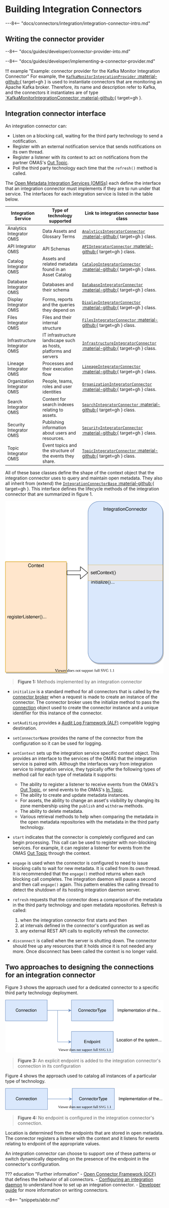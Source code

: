 <!-- SPDX-License-Identifier: CC-BY-4.0 -->
<!-- Copyright Contributors to the Egeria project 2020. -->

# Building Integration Connectors

---8<-- "docs/connectors/integration/integration-connector-intro.md"

## Writing the connector provider


--8<-- "docs/guides/developer/connector-provider-into.md"

--8<-- "docs/guides/developer/implementing-a-connector-provider.md"


!!! example "Example: connector provider for the Kafka Monitor Integration Connector"
    For example, the [`KafkaMonitorIntegrationProvider` :material-github:](https://github.com/odpi/egeria/blob/master/open-metadata-implementation/adapters/open-connectors/integration-connectors/kafka-integration-connector/src/main/java/org/odpi/openmetadata/adapters/connectors/integration/kafka/KafkaMonitorIntegrationProvider.java){ target=gh } is used to instantiate connectors that are monitoring an Apache Kafka broker. Therefore, its name and description refer to Kafka, and the connectors it instantiates are of type [`KafkaMonitorIntegrationConnector :material-github:](https://github.com/odpi/egeria/blob/master/open-metadata-implementation/adapters/open-connectors/integration-connectors/kafka-integration-connector/src/main/java/org/odpi/openmetadata/adapters/connectors/integration/kafka/KafkaMonitorIntegrationConnector.java){ target=gh }.


## Integration connector interface

An integration connector can:

- Listen on a blocking call, waiting for the third party technology to send a notification.
- Register with an external notification service that sends notifications on its own thread.
- Register a listener with its context to act on notifications from the partner OMAS's [Out Topic](/concepts/out-topic).
- Poll the third party technology each time that the `refresh()` method is called.

The [Open Metadata Integration Services (OMISs)](/services/omis) each define the interface that an integration connector must implements if they are to run under that service.  The interfaces for each integration service is listed in the table below.

| Integration Service | Type of technology supported | Link to integration connector base class |
|---|---|---|
| Analytics Integrator OMIS | Data Assets and Glossary Terms | [`AnalyticsIntegratorConnector` :material-github:](https://github.com/odpi/egeria/tree/master/open-metadata-implementation/integration-services/analytics-integrator/analytics-integrator-api/src/main/java/org/odpi/openmetadata/integrationservices/analytics/connector){ target=gh } class. |
| API Integrator OMIS | API Schemas | [`APIIntegratorConnector` :material-github:](https://github.com/odpi/egeria/tree/master/open-metadata-implementation/integration-services/api-integrator/api-integrator-api/src/main/java/org/odpi/openmetadata/integrationservices/api/connector){ target=gh } class. |
| Catalog Integrator OMIS | Assets and related metadata found in an Asset Catalog | [`CatalogIntegratorConnector` :material-github:](https://github.com/odpi/egeria/tree/master/open-metadata-implementation/integration-services/catalog-integrator/catalog-integrator-api/src/main/java/org/odpi/openmetadata/integrationservices/catalog/connector){ target=gh } class. |
| Database Integrator OMIS | Databases and their schema | [`DatabaseIntegratorConnector` :material-github:](https://github.com/odpi/egeria/tree/master/open-metadata-implementation/integration-services/database-integrator/database-integrator-api/src/main/java/org/odpi/openmetadata/integrationservices/database/connector){ target=gh } class. |
| Display Integrator OMIS | Forms, reports and the queries they depend on | [`DisplayIntegratorConnector` :material-github:](https://github.com/odpi/egeria/tree/master/open-metadata-implementation/integration-services/display-integrator/display-integrator-api/src/main/java/org/odpi/openmetadata/integrationservices/display/connector){ target=gh } class. |
| Files Integrator OMIS | Files and their internal structure | [`FilesIntegratorConnector` :material-github:](https://github.com/odpi/egeria/tree/master/open-metadata-implementation/integration-services/files-integrator/files-integrator-api/src/main/java/org/odpi/openmetadata/integrationservices/files/connector){ target=gh } class. |
| Infrastructure Integrator OMIS | IT infrastructure landscape such as hosts, platforms and servers | [`InfrastructureIntegratorConnector` :material-github:](https://github.com/odpi/egeria/tree/master/open-metadata-implementation/integration-services/infrastructure-integrator/infrastructure-integrator-api/src/main/java/org/odpi/openmetadata/integrationservices/infrastructure/connector){ target=gh } class. |
| Lineage Integrator OMIS | Processes and their execution flow | [`LineageIntegratorConnector` :material-github:](https://github.com/odpi/egeria/tree/master/open-metadata-implementation/integration-services/lineage-integrator/lineage-integrator-api/src/main/java/org/odpi/openmetadata/integrationservices/lineage/connector){ target=gh } class. |
| Organization Integrator OMIS | People, teams, roles  and user identities | [`OrganizationIntegratorConnector` :material-github:](https://github.com/odpi/egeria/tree/master/open-metadata-implementation/integration-services/organization-integrator/organization-integrator-api/src/main/java/org/odpi/openmetadata/integrationservices/organization/connector){ target=gh } class. |
| Search Integrator OMIS | Content for search indexes relating to assets. | [`SearchIntegratorConnector` :material-github:](https://github.com/odpi/egeria/tree/master/open-metadata-implementation/integration-services/search-integrator/search-integrator-api/src/main/java/org/odpi/openmetadata/integrationservices/search/connector){ target=gh } class. |
| Security Integrator OMIS | Publishing information about users and resources. | [`SecurityIntegratorConnector` :material-github:](https://github.com/odpi/egeria/tree/master/open-metadata-implementation/integration-services/security-integrator/security-integrator-api/src/main/java/org/odpi/openmetadata/integrationservices/security/connector){ target=gh } class. |
| Topic Integrator OMIS | Event topics and the structure of the events they share. | [`TopicIntegratorConnector` :material-github:](https://github.com/odpi/egeria/tree/master/open-metadata-implementation/integration-services/topic-integrator/topic-integrator-api/src/main/java/org/odpi/openmetadata/integrationservices/topic/connector){ target=gh } class. |

All of these base classes define the shape of the context object that the integration connector uses to query and maintain open metadata. They also all inherit from (extend) the [`IntegrationConnectorBase` :material-github:](https://github.com/odpi/egeria/blob/master/open-metadata-implementation/governance-servers/integration-daemon-services/integration-daemon-services-api/src/main/java/org/odpi/openmetadata/governanceservers/integrationdaemonservices/connectors/IntegrationConnectorBase.java){ target=gh }.  This interface defines the lifecycle methods of the integration connector that are summarized in figure 1.

![Figure 1](integration-connector-methods.svg)
> **Figure 1:** Methods implemented by an integration connector

- `initialize` is a standard method for all connectors that is called by the [connector broker](/concepts/connector-broker) when a request is made to create an instance of the connector. The connector broker uses the initialize method to pass the [connection](/concepts/connection) object used to create the connector instance and a unique identifier for this instance of the connector.

- `setAuditLog` provides a [Audit Log Framework (ALF)](/frameworks/alf/overview) compatible logging destination.

- `setConnectorName` provides the name of the connector from the configuration so it can be used for logging.

- `setContext` sets up the integration service specific context object. This provides an interface to the services of the OMAS that the integration service is paired with. Although the interfaces vary from integration service to integration service, they typically offer the following types of method call for each type of metadata it supports:

    - The ability to register a listener to receive events from the OMAS's [Out Topic](/concepts/out-topic), or send events to the OMAS's [In Topic](/concepts/in-topic).
    - The ability to create and update metadata instances.
    - For assets, the ability to change an asset's visibility by changing its zone membership using the `publish` and `withdraw` methods.
    - The ability to delete metadata.
    - Various retrieval methods to help when comparing the metadata in the open metadata repositories with the metadata in the third party technology.
    
- `start` indicates that the connector is completely configured and can begin processing. This call can be used to register with non-blocking services. For example, it can register a listener for events from the OMAS [Out Topic](/concepts/out-topic) through the context.

- `engage` is used when the connector is configured to need to issue blocking calls to wait for new metadata. It is called from its own thread. It is recommended that the `engage()` method returns when each blocking call completes. The integration daemon will pause a second and then call `engage()` again. This pattern enables the calling thread to detect the shutdown of its hosting integration daemon server.

- `refresh` requests that the connector does a comparison of the metadata in the third party technology and open metadata repositories. Refresh is called:

    1. when the integration connector first starts and then
    1. at intervals defined in the connector's configuration as well as
    1. any external REST API calls to explicitly refresh the connector.
    
- `disconnect` is called when the server is shutting down. The connector should free up any resources that it holds since it is not needed any more.  Once disconnect has been called the context is no longer valid.

## Two approaches to designing the connections for an integration connector 

Figure 3 shows the approach used for a dedicated connector to a specific third party technology deployment.

![Figure 3](explicit-endpoints.svg)
> **Figure 3:** An explicit endpoint is added to the integration connector's connection in its configuration

Figure 4 shows the approach used to catalog all instances of a particular type of technology.

![Figure 4](learned-endpoints.svg)
> **Figure 4:** No endpoint is configured in the integration connector's connection.

Location is determined from the endpoints that are stored in open metadata.  The connector registers a listener with the context and it listens for events relating to endpoint of the appropriate values.

An integration connector can choose to support one of these patterns or switch dynamically depending on the presence of the endpoint in the connector's configuration. 

??? education "Further information"
    - [Open Connector Framework (OCF)](/frameworks/ocf/overview) that defines the behavior of all connectors.
    - [Configuring an integration daemon](/guides/admin/servers/configuring-an-integration-daemon) to understand how to set up an integration connector.
    - [Developer guide](/guides/developer) for more information on writing connectors.

--8<-- "snippets/abbr.md"
